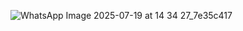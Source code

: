 ![WhatsApp Image 2025-07-19 at 14 34 27_7e35c417](https://github.com/user-attachments/assets/a3033f02-f763-4245-9f78-a91b9027c3d3)
